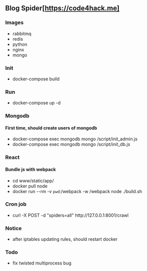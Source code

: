 ## Blog Spider[https://code4hack.me]

### Images
* rabbitmq
* redis
* python
* nginx
* mongo

### Init
 * docker-compose build

### Run
 * docker-compose up -d

### Mongodb

#### First time, should create users of mongodb
  * docker-compose exec mongodb mongo /script/init_admin.js
  * docker-compose exec mongodb mongo /script/init_db.js

### React

#### Bundle js with webpack
  * cd www/static/app/
  * docker pull node
  * docker run --rm -v `pwd`:/webpack -w /webpack node ./build.sh

### Cron job
 * curl -X POST -d "spiders=all" http://<i></i>127.0.0.1:8001/crawl

### Notice
 * after iptables updating rules, should restart docker

### Todo
 * fix twisted multiprocess bug
